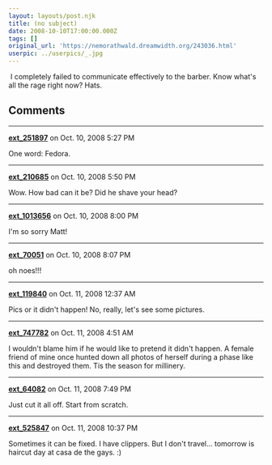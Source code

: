 ```yaml
---
layout: layouts/post.njk
title: (no subject)
date: 2008-10-10T17:00:00.000Z
tags: []
original_url: 'https://nemorathwald.dreamwidth.org/243036.html'
userpic: ../userpics/_.jpg
---
```

 I completely failed to communicate effectively to the barber. Know what's all the rage right now? Hats.

## Comments

---

**[ext_251897](https://www.dreamwidth.org/users/ext_251897)** on Oct. 10, 2008 5:27 PM

One word: Fedora.

---

**[ext_210685](https://www.dreamwidth.org/users/ext_210685)** on Oct. 10, 2008 5:50 PM

Wow. How bad can it be? Did he shave your head?

---

**[ext_1013656](https://www.dreamwidth.org/users/ext_1013656)** on Oct. 10, 2008 8:00 PM

I'm so sorry Matt!

---

**[ext_70051](https://www.dreamwidth.org/users/ext_70051)** on Oct. 10, 2008 8:07 PM

oh noes!!!

---

**[ext_119840](https://www.dreamwidth.org/users/ext_119840)** on Oct. 11, 2008 12:37 AM

Pics or it didn't happen! No, really, let's see some pictures.

---

**[ext_747782](https://www.dreamwidth.org/users/ext_747782)** on Oct. 11, 2008 4:51 AM

I wouldn't blame him if he would like to pretend it didn't happen. A female friend of mine once hunted down all photos of herself during a phase like this and destroyed them. Tis the season for millinery.

---

**[ext_64082](https://www.dreamwidth.org/users/ext_64082)** on Oct. 11, 2008 7:49 PM

Just cut it all off. Start from scratch.

---

**[ext_525847](https://www.dreamwidth.org/users/ext_525847)** on Oct. 11, 2008 10:37 PM

Sometimes it can be fixed. I have clippers. But I don't travel... tomorrow is haircut day at casa de the gays. :)
